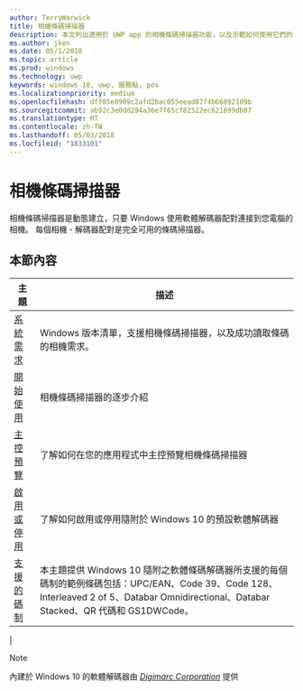 ```yaml
---
author: TerryWarwick
title: 相機條碼掃描器
description: 本文列出適用於 UWP app 的相機條碼掃描器功能，以及示範如何使用它們的操作說明文章的連結。
ms.author: jken
ms.date: 05/1/2018
ms.topic: article
ms.prod: windows
ms.technology: uwp
keywords: windows 10, uwp, 服務點, pos
ms.localizationpriority: medium
ms.openlocfilehash: dff05e8909c2afd2bac055eead87f4b66892109b
ms.sourcegitcommit: ab92c3e0dd294a36e7f65cf82522ec621699db87
ms.translationtype: HT
ms.contentlocale: zh-TW
ms.lasthandoff: 05/03/2018
ms.locfileid: "1833101"
---
```

# <a name="camera-barcode-scanner"></a>相機條碼掃描器
相機條碼掃描器是動態建立，只要 Windows 使用軟體解碼器配對連接到您電腦的相機。  每個相機 - 解碼器配對是完全可用的條碼掃描器。   

## <a name="in-this-section"></a>本節內容
|主題 |描述 |
|------|------------|
| [系統需求](pos-camerabarcode-system-requirements.md)  | Windows 版本清單，支援相機條碼掃描器，以及成功讀取條碼的相機需求。 |
| [開始使用](pos-camerabarcode-get-started.md)              | 相機條碼掃描器的逐步介紹 |
| [主控預覽](pos-camerabarcode-hosting-preview.md)          | 了解如何在您的應用程式中主控預覽相機條碼掃描器 |
| [啟用或停用](pos-camerabarcode-enable-disable.md)         | 了解如何啟用或停用隨附於 Windows 10 的預設軟體解碼器 |
| [支援的碼制](pos-camerabarcode-symbologies.md) | 本主題提供 Windows 10 隨附之軟體條碼解碼器所支援的每個碼制的範例條碼包括：UPC/EAN、Code 39、Code 128、Interleaved 2 of 5、Databar Omnidirectional、Databar Stacked、QR 代碼和 GS1DWCode。 |
| 

> [!NOTE]
> 內建於 Windows 10 的軟體解碼器由 [*Digimarc Corporation*](https://www.digimarc.com/) 提供
